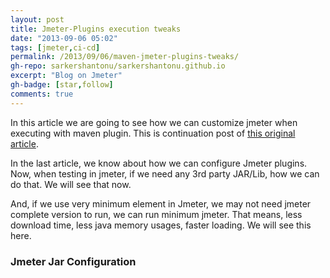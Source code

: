 ```yaml
---
layout: post
title: Jmeter-Plugins execution tweaks
date: "2013-09-06 05:02"
tags: [jmeter,ci-cd]
permalink: /2013/09/06/maven-jmeter-plugins-tweaks/
gh-repo: sarkershantonu/sarkershantonu.github.io
excerpt: "Blog on Jmeter"
gh-badge: [star,follow]
comments: true
---
```

In this article we are going to see how we can customize jmeter when executing with maven plugin. This is continuation post of [this original article](https://sarkershantonu.github.io/2020/08/28/maven-jmeter/).

In the last article, we know about how we can configure Jmeter plugins. Now, when testing in jmeter, if we need any 3rd party JAR/Lib, how we can do that. We will see that now. 

And, if we use very minimum element in Jmeter, we may not need jmeter complete version to run, we can run minimum jmeter. That means, less download time, less java memory usages, faster loading. We will see this here. 

### Jmeter Jar Configuration 

